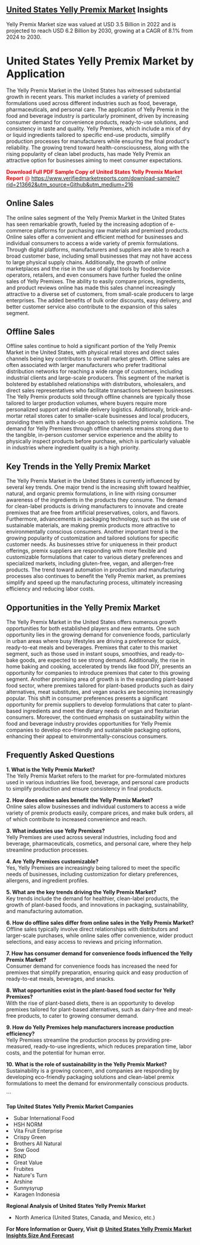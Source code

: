 <h2><a href="https://www.verifiedmarketreports.com/download-sample/?rid=213662&amp;utm_source=Github&amp;utm_medium=216" target="_blank">United States Yelly Premix Market</a> Insights</h2><p>Yelly Premix Market size was valued at USD 3.5 Billion in 2022 and is projected to reach USD 6.2 Billion by 2030, growing at a CAGR of 8.1% from 2024 to 2030.</p><p><h1>United States Yelly Premix Market by Application</h1><p>The Yelly Premix Market in the United States has witnessed substantial growth in recent years. This market includes a variety of premixed formulations used across different industries such as food, beverage, pharmaceuticals, and personal care. The application of Yelly Premix in the food and beverage industry is particularly prominent, driven by increasing consumer demand for convenience products, ready-to-use solutions, and consistency in taste and quality. Yelly Premixes, which include a mix of dry or liquid ingredients tailored to specific end-use products, simplify production processes for manufacturers while ensuring the final product's reliability. The growing trend toward health-consciousness, along with the rising popularity of clean label products, has made Yelly Premix an attractive option for businesses aiming to meet consumer expectations. <p><span class=""><span style="color: #ff0000;"><strong>Download Full PDF Sample Copy of United States Yelly Premix Market Report</strong> @ </span><a href="https://www.verifiedmarketreports.com/download-sample/?rid=213662&amp;utm_source=Github&amp;utm_medium=216" target="_blank">https://www.verifiedmarketreports.com/download-sample/?rid=213662&amp;utm_source=Github&amp;utm_medium=216</a></span></p></p><h2>Online Sales</h2><p>The online sales segment of the Yelly Premix Market in the United States has seen remarkable growth, fueled by the increasing adoption of e-commerce platforms for purchasing raw materials and premixed products. Online sales offer a convenient and efficient method for businesses and individual consumers to access a wide variety of premix formulations. Through digital platforms, manufacturers and suppliers are able to reach a broad customer base, including small businesses that may not have access to large physical supply chains. Additionally, the growth of online marketplaces and the rise in the use of digital tools by foodservice operators, retailers, and even consumers have further fueled the online sales of Yelly Premixes. The ability to easily compare prices, ingredients, and product reviews online has made this sales channel increasingly attractive to a diverse set of customers, from small-scale producers to large enterprises. The added benefits of bulk order discounts, easy delivery, and better customer service also contribute to the expansion of this sales segment.</p><h2>Offline Sales</h2><p>Offline sales continue to hold a significant portion of the Yelly Premix Market in the United States, with physical retail stores and direct sales channels being key contributors to overall market growth. Offline sales are often associated with larger manufacturers who prefer traditional distribution networks for reaching a wide range of customers, including industrial clients and large-scale producers. This segment of the market is bolstered by established relationships with distributors, wholesalers, and direct sales representatives who facilitate transactions between businesses. The Yelly Premix products sold through offline channels are typically those tailored to larger production volumes, where buyers require more personalized support and reliable delivery logistics. Additionally, brick-and-mortar retail stores cater to smaller-scale businesses and local producers, providing them with a hands-on approach to selecting premix solutions. The demand for Yelly Premixes through offline channels remains strong due to the tangible, in-person customer service experience and the ability to physically inspect products before purchase, which is particularly valuable in industries where ingredient quality is a high priority.</p><h2>Key Trends in the Yelly Premix Market</h2><p>The Yelly Premix Market in the United States is currently influenced by several key trends. One major trend is the increasing shift toward healthier, natural, and organic premix formulations, in line with rising consumer awareness of the ingredients in the products they consume. The demand for clean-label products is driving manufacturers to innovate and create premixes that are free from artificial preservatives, colors, and flavors. Furthermore, advancements in packaging technology, such as the use of sustainable materials, are making premix products more attractive to environmentally conscious consumers. Another important trend is the growing popularity of customization and tailored solutions for specific customer needs. As businesses strive for uniqueness in their product offerings, premix suppliers are responding with more flexible and customizable formulations that cater to various dietary preferences and specialized markets, including gluten-free, vegan, and allergen-free products. The trend toward automation in production and manufacturing processes also continues to benefit the Yelly Premix market, as premixes simplify and speed up the manufacturing process, ultimately increasing efficiency and reducing labor costs.</p><h2>Opportunities in the Yelly Premix Market</h2><p>The Yelly Premix Market in the United States offers numerous growth opportunities for both established players and new entrants. One such opportunity lies in the growing demand for convenience foods, particularly in urban areas where busy lifestyles are driving a preference for quick, ready-to-eat meals and beverages. Premixes that cater to this market segment, such as those used in instant soups, smoothies, and ready-to-bake goods, are expected to see strong demand. Additionally, the rise in home baking and cooking, accelerated by trends like food DIY, presents an opportunity for companies to introduce premixes that cater to this growing segment. Another promising area of growth is in the expanding plant-based food sector, where premixes tailored for plant-based products such as dairy alternatives, meat substitutes, and vegan snacks are becoming increasingly popular. This shift in consumer preferences presents a significant opportunity for premix suppliers to develop formulations that cater to plant-based ingredients and meet the dietary needs of vegan and flexitarian consumers. Moreover, the continued emphasis on sustainability within the food and beverage industry provides opportunities for Yelly Premix companies to develop eco-friendly and sustainable packaging options, enhancing their appeal to environmentally-conscious consumers.</p><h2>Frequently Asked Questions</h2><p><strong>1. What is the Yelly Premix Market?</strong><br> The Yelly Premix Market refers to the market for pre-formulated mixtures used in various industries like food, beverage, and personal care products to simplify production and ensure consistency in final products.</p><p><strong>2. How does online sales benefit the Yelly Premix Market?</strong><br> Online sales allow businesses and individual customers to access a wide variety of premix products easily, compare prices, and make bulk orders, all of which contribute to increased convenience and reach.</p><p><strong>3. What industries use Yelly Premixes?</strong><br> Yelly Premixes are used across several industries, including food and beverage, pharmaceuticals, cosmetics, and personal care, where they help streamline production processes.</p><p><strong>4. Are Yelly Premixes customizable?</strong><br> Yes, Yelly Premixes are increasingly being tailored to meet the specific needs of businesses, including customization for dietary preferences, allergens, and ingredient profiles.</p><p><strong>5. What are the key trends driving the Yelly Premix Market?</strong><br> Key trends include the demand for healthier, clean-label products, the growth of plant-based foods, and innovations in packaging, sustainability, and manufacturing automation.</p><p><strong>6. How do offline sales differ from online sales in the Yelly Premix Market?</strong><br> Offline sales typically involve direct relationships with distributors and larger-scale purchases, while online sales offer convenience, wider product selections, and easy access to reviews and pricing information.</p><p><strong>7. How has consumer demand for convenience foods influenced the Yelly Premix Market?</strong><br> Consumer demand for convenience foods has increased the need for premixes that simplify preparation, ensuring quick and easy production of ready-to-eat meals, beverages, and snacks.</p><p><strong>8. What opportunities exist in the plant-based food sector for Yelly Premixes?</strong><br> With the rise of plant-based diets, there is an opportunity to develop premixes tailored for plant-based alternatives, such as dairy-free and meat-free products, to cater to growing consumer demand.</p><p><strong>9. How do Yelly Premixes help manufacturers increase production efficiency?</strong><br> Yelly Premixes streamline the production process by providing pre-measured, ready-to-use ingredients, which reduces preparation time, labor costs, and the potential for human error.</p><p><strong>10. What is the role of sustainability in the Yelly Premix Market?</strong><br> Sustainability is a growing concern, and companies are responding by developing eco-friendly packaging solutions and clean-label premix formulations to meet the demand for environmentally conscious products.</p>```</p><p><strong>Top United States Yelly Premix Market Companies</strong></p><div data-test-id=""><p><li>Subar International Food</li><li> HSH NORM</li><li> Vita Fruit Enterprise</li><li> Crispy Green</li><li> Brothers All Natural</li><li> Sow Good</li><li> RIND</li><li> Great Value</li><li> Frubites</li><li> Nature's Turn</li><li> Arshine</li><li> Sunnysyrup</li><li> Karagen Indonesia</li></p><div><strong>Regional Analysis of&nbsp;United States Yelly Premix Market</strong></div><ul><li dir="ltr"><p dir="ltr">North America&nbsp;(United States, Canada, and Mexico, etc.)</p></li></ul><p><strong>For More Information or Query, Visit @&nbsp;</strong><strong><a href="https://www.verifiedmarketreports.com/product/yelly-premix-market/?utm_source=Github&amp;utm_medium=216" target="_blank">United States Yelly Premix Market Insights Size And Forecast</a></strong></p></div>
